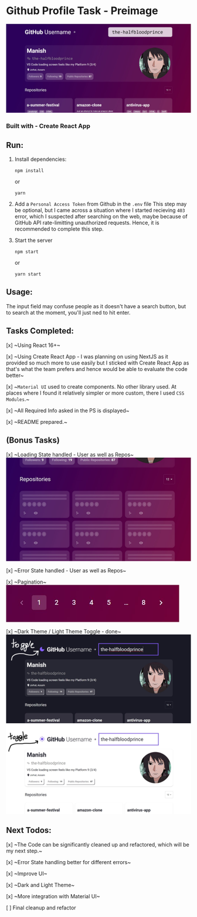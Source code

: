 # Github Profile Task - Preimage

![](./public/ss.jpg)

### Built with - Create React App

## Run:
1. Install dependencies:
    ```
    npm install
    ```
    or
    ```
    yarn
    ```



2. Add a `Personal Access Token` from Github in the `.env` file
    This step may be optional, but I came across a situation where I started recieving `403` error, which I suspected after searching on the web, maybe because of GitHub API rate-limitting unauthorized requests. Hence, it is recommended to complete this step.



3. Start the server
    ```
    npm start
    ```
    or 
    ```
    yarn start
    ```

## Usage:
The input field may confuse people as it doesn't have a search button, but to search at the moment, you'll just ned to hit enter.

## Tasks Completed:
[x] ~Using React 16+~


[x] ~Using Create React App - I was planning on using NextJS as it provided so much more to use easily but I sticked with Create React App as that's what the team prefers and hence would be able to evaluate the code better~


[x] ~`Material UI` used to create components. No other library used. At places where I found it relatively simpler or more custom, there I used `CSS Modules`.~


[x] ~All Required Info asked in the PS is displayed~


[x] ~README prepared.~

## (Bonus Tasks)
[x] ~Loading State handled - User as well as Repos~
![](./public/ss2.jpg)

[x] ~Error State handled - User as well as Repos~


[x] ~Pagination~
![](./public/ss4.jpg)

[x] ~Dark Theme / Light Theme Toggle - done~
![](./public/darkMode.jpg)
![](./public/lightMode.jpg)

## Next Todos:
[x] ~The Code can be significantly cleaned up and refactored, which will be my next step.~


[x] ~Error State handling better for different errors~


[x] ~Improve UI~


[x] ~Dark and Light Theme~


[x] ~More integration with Material UI~


[ ] Final cleanup and refactor
